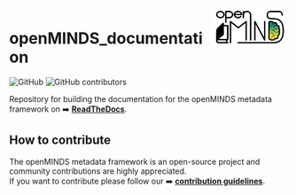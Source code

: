 <a href="/docs/_static/openMINDS_documentation_logo_light.png">
  <picture>
    <source media="(prefers-color-scheme: dark)" srcset="/docs/_static/openMINDS_documentation_logo_dark.png">
    <source media="(prefers-color-scheme: light)" srcset="/docs/_static/openMINDS_documentation_logo_light.png">
    <img alt="openMINDS documentation logo: created by U. Schlegel, L. Zehl, C. Hagen Blixhavn" src="/docs/_static/openMINDS_documentation_logo_light.png" title="openMINDS documentation" align="right" height="70">
  </picture>
</a>

# openMINDS_documentation

![GitHub][license-url]
![GitHub contributors][contributors-url]

Repository for building the documentation for the openMINDS metadata framework on :arrow_right: [**ReadTheDocs**][docu-url].

## How to contribute

The openMINDS metadata framework is an open-source project and community contributions are highly appreciated.  
If you want to contribute please follow our :arrow_right: [**contribution guidelines**][contribution-url].

<!-- MARKDOWN LINKS & IMAGES -->
<!-- https://www.markdownguide.org/basic-syntax/#reference-style-links -->
[contribution-url]: https://openminds-documentation.readthedocs.io/en/latest/shared/contribution_guidelines.html
[contributors-url]: https://img.shields.io/github/contributors/openMetadataInitiative/openMINDS_documentation
[docu-url]: https://openminds-documentation.readthedocs.io
[license-url]: https://img.shields.io/github/license/openMetadataInitiative/openMINDS_documentation
